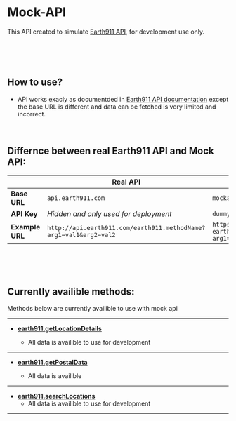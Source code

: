 # Mock-API

This API created to simulate [Earth911 API](https://api.earth911.com/), for development use only.

</br>
</br>
</br>

## How to use?

- API works exacly as documentded in [Earth911 API documentation](https://api.earth911.com/) except the base URL is different and data can be fetched is very limited and incorrect.
  </br>
  </br>
  </br>

## Differnce between real Earth911 API and Mock API:

|                 | **Real API**                                                      | **Mock API**                                                                    |
| --------------- | ----------------------------------------------------------------- | ------------------------------------------------------------------------------- |
| **Base URL**    | `api.earth911.com`                                                | `mockapi-earth911.ecohabit.org`                                                 |
| **API Key**     | _Hidden and only used for deployment_                             | `dummykey`                                                                      |
| **Example URL** | `http://api.earth911.com/earth911.methodName?arg1=val1&arg2=val2` | `https://mockapi-earth911.ecohabit.org/earth911.methodName?arg1=val1&arg2=val2` |

</br>
</br>
</br>

## Currently availible methods:

Methods below are currently availible to use with mock api

---

- [**earth911.getLocationDetails**](https://api.earth911.com/docs/method/earth911.getLocationDetails/)

  - All data is availible to use for development

---

- [**earth911.getPostalData**](https://api.earth911.com/docs/method/earth911.getPostalData/)

  - All data is availible

---

- [**earth911.searchLocations**](https://api.earth911.com/docs/method/earth911.searchLocations/)
  - All data is availible to use for development

---
